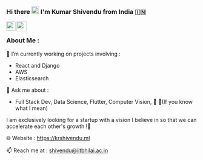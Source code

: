 ### Hi there <img src="https://github.com/TheDudeThatCode/TheDudeThatCode/blob/master/Assets/Hi.gif" width="20px"> I'm Kumar Shivendu from India 🇮🇳

<a href="https://www.linkedin.com/in/kshivendu/">
  <img align="left" width="24px" src="https://cdn.jsdelivr.net/npm/simple-icons@v3/icons/linkedin.svg"  />
</a>
<!-- <a href="https://twitter.com/kunalstwt">
  <img align="left" width="26px" src="https://cdn.jsdelivr.net/npm/simple-icons@v3/icons/twitter.svg" />
</a> -->
<a href="mailto:shivendu@iitbhilai.ac.in">
  <img align="left" width="26px" src="https://cdn.jsdelivr.net/npm/simple-icons@v3/icons/gmail.svg" />
</a>
<!-- <a href="https://www.youtube.com/channel/UCfv8cds8AfIM3UZtAWOz6Gg">
  <img align="left" width="26px" src="https://cdn.jsdelivr.net/npm/simple-icons@v3/icons/youtube.svg" />
</a> -->
<!-- <a href="http://dev.to/kunal">
  <img align="left" width="26px" src="https://cdn.jsdelivr.net/npm/simple-icons@v3/icons/medium.svg" />
</a> -->

<br/>

### About Me :

🔭 I’m currently working on projects involving :
- React and Django
- AWS
- Elasticsearch

💬 Ask me about :
- Full Stack Dev, Data Science, Flutter, Computer Vision, 🐧 🍚(If you know what I mean)

I am exclusively looking for a startup with a vision I believe in so that we can accelerate each other's growth !🚀

🌐 Website : https://krshivendu.ml

📫 Reach me at : shivendu@iitbhilai.ac.in

<!--

⚡️ Fun fact: Είσαι αρκετά περίεργος. Συνεχίστε!


![visitors](https://visitor-badge.glitch.me/badge?page_id=kshivendu.visitor-badge)
-->
<!--
**Back-end**

<code><img height="30" src="https://raw.githubusercontent.com/dereknguyen269/dereknguyen269/master/images/nodejs.png"></code>
<code><img height="30" src="https://raw.githubusercontent.com/dereknguyen269/dereknguyen269/master/images/php.svg"></code>
<code><img height="30" src="https://img.icons8.com/color/2x/django.png"></code>

**Front-end**

<code><img height="30" src="https://raw.githubusercontent.com/dereknguyen269/dereknguyen269/master/images/html.png"></code>
<code><img height="30" src="https://raw.githubusercontent.com/dereknguyen269/dereknguyen269/master/images/css3.png"></code>
<code><img height="30" src="https://raw.githubusercontent.com/dereknguyen269/dereknguyen269/master/images/js.png"></code>
<code><img height="30" src="https://raw.githubusercontent.com/dereknguyen269/dereknguyen269/master/images/reactjs.png"></code>
<code><img src="https://raw.githubusercontent.com/hussainweb/hussainweb/main/icons/angular.png" /></code>

**Mobile App**

<code><img src="https://raw.githubusercontent.com/hussainweb/hussainweb/main/icons/flutter.png" /></code>


**Databases**

<code><img height="30" src="https://raw.githubusercontent.com/dereknguyen269/dereknguyen269/master/images/mysql.svg"></code>
<code><img height="30" src="https://img.icons8.com/color/344/cloud-firestore.png"></code>

**Cloud Servers**

<code><img height="30" src="https://raw.githubusercontent.com/dereknguyen269/dereknguyen269/master/images/aws.png"></code>
<code><img height="30" src="https://raw.githubusercontent.com/dereknguyen269/dereknguyen269/master/images/gcloud.png"></code>

**Tools**

<code><img height="30" src="https://raw.githubusercontent.com/dereknguyen269/dereknguyen269/master/images/docker.png"></code>
<code><img height="30" src="https://raw.githubusercontent.com/dereknguyen269/dereknguyen269/master/images/vim.png"></code>
<code>
<img height="30" title="linux" alt="linux" src="https://raw.githubusercontent.com/Thomas-George-T/Thomas-George-T/master/assets/linux-tux.svg"/>
</code>
<code><img height="30" src="https://img.icons8.com/color/452/firebase.png"></code>
<code><img height="30" src="https://img.icons8.com/color/2x/nginx.png"></code>



--
**KShivendu/KShivendu** is a ✨ _special_ ✨ repository because its `README.md` (this file) appears on your GitHub profile.
<img title="Python" alt="Python" src="https://raw.githubusercontent.com/Thomas-George-T/Thomas-George-T/master/assets/python.svg" width="40" height="40" />

[![Shivendu's github stats](https://github-readme-stats.vercel.app/api?username=KShivendu)](https://github.com/anuraghazra/github-readme-stats)


Here are some ideas to get you started:


- 🤔 I’m looking for help with ...
- 👯 I’m looking to collaborate on ...
- I’m currently learning 🌱 :
- 🔭 I’m currently working on ...
- 💬 Ask me about ...
- 📫 How to reach me: ...
- 😄 Pronouns: ...
- ⚡ Fun fact: ...
-->
